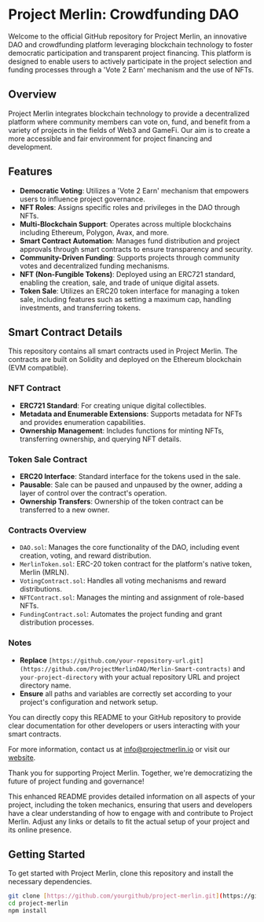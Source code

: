 # Project Merlin: Crowdfunding DAO

Welcome to the official GitHub repository for Project Merlin, an innovative DAO and crowdfunding platform leveraging blockchain technology to foster democratic participation and transparent project financing. This platform is designed to enable users to actively participate in the project selection and funding processes through a 'Vote 2 Earn' mechanism and the use of NFTs.

## Overview

Project Merlin integrates blockchain technology to provide a decentralized platform where community members can vote on, fund, and benefit from a variety of projects in the fields of Web3 and GameFi. Our aim is to create a more accessible and fair environment for project financing and development.

## Features

- **Democratic Voting**: Utilizes a 'Vote 2 Earn' mechanism that empowers users to influence project governance.
- **NFT Roles**: Assigns specific roles and privileges in the DAO through NFTs.
- **Multi-Blockchain Support**: Operates across multiple blockchains including Ethereum, Polygon, Avax, and more.
- **Smart Contract Automation**: Manages fund distribution and project approvals through smart contracts to ensure transparency and security.
- **Community-Driven Funding**: Supports projects through community votes and decentralized funding mechanisms.
- **NFT (Non-Fungible Tokens)**: Deployed using an ERC721 standard, enabling the creation, sale, and trade of unique digital assets.
- **Token Sale**: Utilizes an ERC20 token interface for managing a token sale, including features such as setting a maximum cap, handling investments, and transferring tokens.

## Smart Contract Details

This repository contains all smart contracts used in Project Merlin. The contracts are built on Solidity and deployed on the Ethereum blockchain (EVM compatible).

### NFT Contract

- **ERC721 Standard**: For creating unique digital collectibles.
- **Metadata and Enumerable Extensions**: Supports metadata for NFTs and provides enumeration capabilities.
- **Ownership Management**: Includes functions for minting NFTs, transferring ownership, and querying NFT details.

### Token Sale Contract

- **ERC20 Interface**: Standard interface for the tokens used in the sale.
- **Pausable**: Sale can be paused and unpaused by the owner, adding a layer of control over the contract's operation.
- **Ownership Transfers**: Ownership of the token contract can be transferred to a new owner.

### Contracts Overview

- `DAO.sol`: Manages the core functionality of the DAO, including event creation, voting, and reward distribution.
- `MerlinToken.sol`: ERC-20 token contract for the platform's native token, Merlin (MRLN).
- `VotingContract.sol`: Handles all voting mechanisms and reward distributions.
- `NFTContract.sol`: Manages the minting and assignment of role-based NFTs.
- `FundingContract.sol`: Automates the project funding and grant distribution processes.

### Notes

- **Replace** `[https://github.com/your-repository-url.git](https://github.com/ProjectMerlinDAO/Merlin-Smart-contracts)` and `your-project-directory` with your actual repository URL and project directory name.
- **Ensure** all paths and variables are correctly set according to your project's configuration and network setup.

You can directly copy this README to your GitHub repository to provide clear documentation for other developers or users interacting with your smart contracts.

For more information, contact us at info@projectmerlin.io or visit our [website](https://projectmerlin.io).

Thank you for supporting Project Merlin. Together, we're democratizing the future of project funding and governance!

This enhanced README provides detailed information on all aspects of your project, including the token mechanics, ensuring that users and developers have a clear understanding of how to engage with and contribute to Project Merlin. Adjust any links or details to fit the actual setup of your project and its online presence.

## Getting Started

To get started with Project Merlin, clone this repository and install the necessary dependencies.

```bash
git clone [https://github.com/yourgithub/project-merlin.git](https://github.com/ProjectMerlinDAO/Merlin-Smart-contracts)
cd project-merlin
npm install
